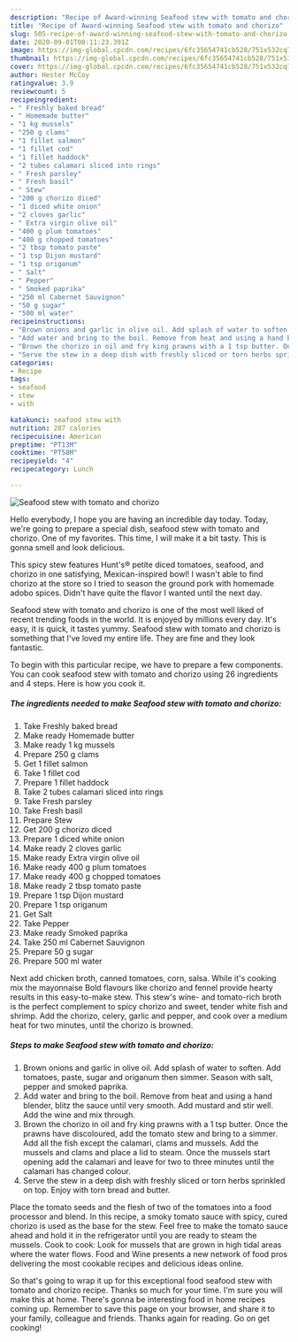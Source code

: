 ```yaml
---
description: "Recipe of Award-winning Seafood stew with tomato and chorizo"
title: "Recipe of Award-winning Seafood stew with tomato and chorizo"
slug: 505-recipe-of-award-winning-seafood-stew-with-tomato-and-chorizo
date: 2020-09-01T00:11:23.391Z
image: https://img-global.cpcdn.com/recipes/6fc35654741cb528/751x532cq70/seafood-stew-with-tomato-and-chorizo-recipe-main-photo.jpg
thumbnail: https://img-global.cpcdn.com/recipes/6fc35654741cb528/751x532cq70/seafood-stew-with-tomato-and-chorizo-recipe-main-photo.jpg
cover: https://img-global.cpcdn.com/recipes/6fc35654741cb528/751x532cq70/seafood-stew-with-tomato-and-chorizo-recipe-main-photo.jpg
author: Hester McCoy
ratingvalue: 3.9
reviewcount: 5
recipeingredient:
- " Freshly baked bread"
- " Homemade butter"
- "1 kg mussels"
- "250 g clams"
- "1 fillet salmon"
- "1 fillet cod"
- "1 fillet haddock"
- "2 tubes calamari sliced into rings"
- " Fresh parsley"
- " Fresh basil"
- " Stew"
- "200 g chorizo diced"
- "1 diced white onion"
- "2 cloves garlic"
- " Extra virgin olive oil"
- "400 g plum tomatoes"
- "400 g chopped tomatoes"
- "2 tbsp tomato paste"
- "1 tsp Dijon mustard"
- "1 tsp origanum"
- " Salt"
- " Pepper"
- " Smoked paprika"
- "250 ml Cabernet Sauvignon"
- "50 g sugar"
- "500 ml water"
recipeinstructions:
- "Brown onions and garlic in olive oil. Add splash of water to soften. Add tomatoes, paste, sugar and origanum then simmer. Season with salt, pepper and smoked paprika."
- "Add water and bring to the boil. Remove from heat and using a hand blender, blitz the sauce until very smooth. Add mustard and stir well. Add the wine and mix through."
- "Brown the chorizo in oil and fry king prawns with a 1 tsp butter. Once the prawns have discoloured, add the tomato stew and bring to a simmer. Add all the fish except the calamari, clams and mussels. Add the mussels and clams and place a lid to steam. Once the mussels start opening add the calamari and leave for two to three minutes until the calamari has changed colour."
- "Serve the stew in a deep dish with freshly sliced or torn herbs sprinkled on top. Enjoy with torn bread and butter."
categories:
- Recipe
tags:
- seafood
- stew
- with

katakunci: seafood stew with 
nutrition: 287 calories
recipecuisine: American
preptime: "PT13M"
cooktime: "PT58M"
recipeyield: "4"
recipecategory: Lunch

---
```



![Seafood stew with tomato and chorizo](https://img-global.cpcdn.com/recipes/6fc35654741cb528/751x532cq70/seafood-stew-with-tomato-and-chorizo-recipe-main-photo.jpg)

Hello everybody, I hope you are having an incredible day today. Today, we're going to prepare a special dish, seafood stew with tomato and chorizo. One of my favorites. This time, I will make it a bit tasty. This is gonna smell and look delicious.

This spicy stew features Hunt&#39;s® petite diced tomatoes, seafood, and chorizo in one satisfying, Mexican-inspired bowl! I wasn&#39;t able to find chorizo at the store so I tried to season the ground pork with homemade adobo spices. Didn&#39;t have quite the flavor I wanted until the next day.

Seafood stew with tomato and chorizo is one of the most well liked of recent trending foods in the world. It is enjoyed by millions every day. It's easy, it is quick, it tastes yummy. Seafood stew with tomato and chorizo is something that I've loved my entire life. They are fine and they look fantastic.


To begin with this particular recipe, we have to prepare a few components. You can cook seafood stew with tomato and chorizo using 26 ingredients and 4 steps. Here is how you cook it.

<!--inarticleads1-->

##### The ingredients needed to make Seafood stew with tomato and chorizo:

1. Take  Freshly baked bread
1. Make ready  Homemade butter
1. Make ready 1 kg mussels
1. Prepare 250 g clams
1. Get 1 fillet salmon
1. Take 1 fillet cod
1. Prepare 1 fillet haddock
1. Take 2 tubes calamari sliced into rings
1. Take  Fresh parsley
1. Take  Fresh basil
1. Prepare  Stew
1. Get 200 g chorizo diced
1. Prepare 1 diced white onion
1. Make ready 2 cloves garlic
1. Make ready  Extra virgin olive oil
1. Make ready 400 g plum tomatoes
1. Make ready 400 g chopped tomatoes
1. Make ready 2 tbsp tomato paste
1. Prepare 1 tsp Dijon mustard
1. Prepare 1 tsp origanum
1. Get  Salt
1. Take  Pepper
1. Make ready  Smoked paprika
1. Take 250 ml Cabernet Sauvignon
1. Prepare 50 g sugar
1. Prepare 500 ml water


Next add chicken broth, canned tomatoes, corn, salsa. While it&#39;s cooking mix the mayonnaise Bold flavours like chorizo and fennel provide hearty results in this easy-to-make stew. This stew&#39;s wine- and tomato-rich broth is the perfect complement to spicy chorizo and sweet, tender white fish and shrimp. Add the chorizo, celery, garlic and pepper, and cook over a medium heat for two minutes, until the chorizo is browned. 

<!--inarticleads2-->

##### Steps to make Seafood stew with tomato and chorizo:

1. Brown onions and garlic in olive oil. Add splash of water to soften. Add tomatoes, paste, sugar and origanum then simmer. Season with salt, pepper and smoked paprika.
1. Add water and bring to the boil. Remove from heat and using a hand blender, blitz the sauce until very smooth. Add mustard and stir well. Add the wine and mix through.
1. Brown the chorizo in oil and fry king prawns with a 1 tsp butter. Once the prawns have discoloured, add the tomato stew and bring to a simmer. Add all the fish except the calamari, clams and mussels. Add the mussels and clams and place a lid to steam. Once the mussels start opening add the calamari and leave for two to three minutes until the calamari has changed colour.
1. Serve the stew in a deep dish with freshly sliced or torn herbs sprinkled on top. Enjoy with torn bread and butter.


Place the tomato seeds and the flesh of two of the tomatoes into a food processor and blend. In this recipe, a smoky tomato sauce with spicy, cured chorizo is used as the base for the stew. Feel free to make the tomato sauce ahead and hold it in the refrigerator until you are ready to steam the mussels. Cook to cook: Look for mussels that are grown in high tidal areas where the water flows. Food and Wine presents a new network of food pros delivering the most cookable recipes and delicious ideas online. 

So that's going to wrap it up for this exceptional food seafood stew with tomato and chorizo recipe. Thanks so much for your time. I'm sure you will make this at home. There's gonna be interesting food in home recipes coming up. Remember to save this page on your browser, and share it to your family, colleague and friends. Thanks again for reading. Go on get cooking!
